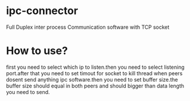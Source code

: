 # ipc-connector
 Full Duplex inter process Communication software with TCP socket
 
# How to use?
first you need to select which ip to listen.then you need to select listening port.after that you need to set timout for socket to kill thread when peers dosent send anything ipc software.then you need to set buffer size.the buffer size should equal in both peers and should bigger than data length you need to send.

